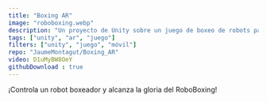 ```yaml
---
title: "Boxing AR"
image: "roboboxing.webp"
description: "Un proyecto de Unity sobre un juego de boxeo de robots para aprender sobre Realidad Aumentada"
tags: ["unity", "ar", "juego"]
filters: ["unity", "juego", "móvil"]
repo: "JaumeMontagut/Boxing_AR"
video: D1uMyBW8OeY
githubDownload : true
---
```

¡Controla un robot boxeador y alcanza la gloria del RoboBoxing!
